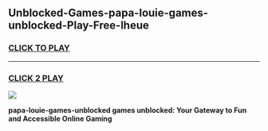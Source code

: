 
## Unblocked-Games-papa-louie-games-unblocked-Play-Free-lheue
<h3>
<a href="https://premium76.site?title=papa-louie-games-unblocked&ref=23A">CLICK TO PLAY</a></h3>
<hr>

<h3>
<a href="https://premium76.site?title=papa-louie-games-unblocked&ref=23A">CLICK 2 PLAY</a>
  
</h3>

<a href="https://premium76.site?title=papa-louie-games-unblocked&ref=23A"><img src="https://clearcache.store/games.png"></a>


**papa-louie-games-unblocked games unblocked: Your Gateway to Fun and Accessible Online Gaming**
